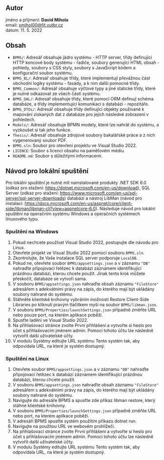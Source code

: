 ## Autor
jméno a příjmení: **David Mihola** \
email: xmihol00@fit.vutbr.cz \
datum: 11. 5. 2022

## Obsah
* ``BPMS/``: Adresář obsahuje jádro systému - HTTP server, třídy definující HTTP koncové body systému - řadiče, soubory generující HTML obsah - pohledy, soubory s CSS styly, soubory s JavaScript kódem a konfigurační soubor systému.
* ``BPMS_BL/``: Adresář obsahuje třídy, které implementují převážnou část obchodní logiky systému - fasády, a k nim další pomocné třídy.
* ``BPMS_Common/``: Adresář obsahuje výčtové typy a jiné statické třídy, které je nutné odkazovat ze všech částí systému.
* ``BPMS_DAL/``: Adresář obsahuje třídy, které pomocí ORM definují schéma databáze, a třídy implementující komunikaci s databází - repozitáře.
* ``BPMS_DTOs/``: Adresář obsahuje třídy definující objekty používané k mapování získaných dat z databáze pro jejich následné zobrazení v pohledech.
* ``Models/``: Adresář obsahuje BPMN modely, které lze nahrát do systému, a vyzkoušet si tak jeho funkce. 
* ``Thesis/``: Adresář obsahuje zdrojové soubory bakalářské práce a z nich vygenerovaný soubor PDF.
* ``BPMS.sln``: Soubor pro otevření projektu ve Visual Studio 2022.
* ``LICENCE``: Soubor s licencí obsahu na paměťovém médiu.
* ``README.md``: Soubor s důležitými informacemi.

## Návod pro lokální spuštění
Pro lokální spuštění je nutné mít nainstalované produkty .NET SDK 6.0 (odkaz pro stažení: https://dotnet.microsoft.com/en-us/download), SQL Server (odkaz pro stažení: https://www.microsoft.com/en-us/sql-server/sql-server-downloads) databázi a nástroj LibMan (návod pro instalaci: https://docs.microsoft.com/en-us/aspnet/core/client-side/libman/libman-cli?view=aspnetcore-6.0). Následuje návod pro lokální spuštění na operačním systému Windows a operačních systémech linuxového typu.

### Spuštění na Windows
1. Pokud nechcete používat Visual Studio 2022, postupujte dle návodu pro Linux.
2. Otevřete projekt ve Visual Studio 2022 pomocí souboru ``BPMS.sln``.
3. Zkontrolujte, že Vaše instalace SQL server podporuje ``LocalDB``.
4. Pokud ne, otevřete soubor ``BPMS/appsettings.json`` a v záznamu ``"DB"`` nahraďte připojovací řetězec k databázi záznamem identifikující prázdnou databázi, kterou chcete použít. Jinak tento krok můžete přeskočit, databáze se vytvoří sama.
5. V souboru ``BPMS/appsettings.json`` nahraďte obsah záznamu ``"FileStore"`` adresářem s adekvátními právy na zápis, do kterého mají být ukládány soubory nahrané do systému.
6. Stáhněte klientské knihovny vybráním možnosti Restore Client-Side Libraries po kliknutí pravým tlačítkem myši na soubor ``BPMS/libman.json``.
7. V souboru ``BPMS/Properties/launchSettings.json`` případně změňte URL nebo pouze port, na kterém aplikace poběží.
8. Spusťte ladění ve Visual Studio 2022.
9. Na přihlašovací stránce zvolte První přihlášení a vytvořte si heslo pro účet s přihlašovacím jménem admin. Pomocí tohoto účtu lze následně vytvořit další uživatelské účty.
10. V modulu Systémy editujte URL systému Tento systém tak, aby odpovídala URL, na které je systém dostupný.

### Spuštění na Linux
1. Otevřete soubor ``BPMS/appsettings.json`` a v záznamu ``"DB"`` nahraďte připojovací řetězec k databázi záznamem identifikující prázdnou databázi, kterou chcete použít.
2. V souboru ``BPMS/appsettings.json`` nahraďte obsah záznamu ``"FileStore"`` adresářem s adekvátními právy na zápis, do kterého mají být ukládány soubory nahrané do systému.
3. Navigujte do adresáře BPMS a spusťte zde příkaz libman restore, který stáhne klientské knihovny.
4. V souboru ``BPMS/Properties/launchSettings.json`` případně změňte URL nebo port, na kterém aplikace poběží.
5. V adresáři BPMS spusťte systém použitím příkazu dotnet run.
6. Navigujte na použitou URL ve webovém prohlížeči.
7. Na přihlašovací stránce zvolte První přihlášení a vytvořte si heslo pro účet s přihlašovacím jménem admin. Pomocí tohoto účtu lze následně vytvořit další uživatelské účty.
8. V modulu Systémy editujte URL systému Tento systém tak, aby odpovídala URL, na které je systém dostupný.